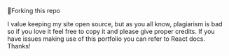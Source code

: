 
🍴Forking this repo

I value keeping my site open source, but as you all know, plagiarism is bad so if you love it feel free to copy it and please give proper credits. If you have issues making use of this portfolio you can refer to React docs. Thanks!
